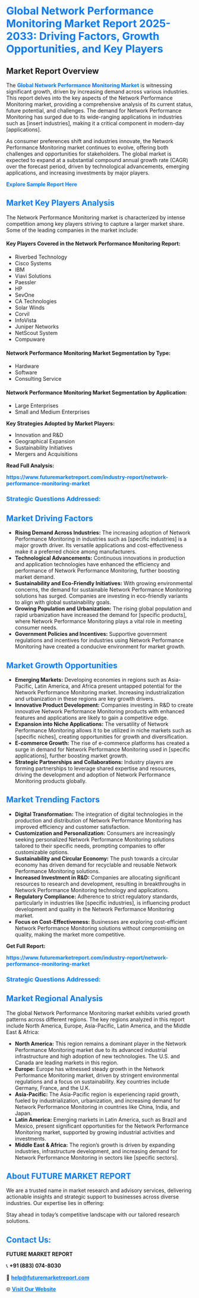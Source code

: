 <h1 style="color: #007BFF;">Global Network Performance Monitoring Market Report 2025-2033: Driving Factors, Growth Opportunities, and Key Players</h1>

<section id="overview">
<h2>Market Report Overview</h2>
<p>The <a href="https://www.futuremarketreport.com/industry-report/network-performance-monitoring-market" style="color: #007BFF; text-decoration: none;"><strong>Global Network Performance Monitoring Market</strong></a> is witnessing significant growth, driven by increasing demand across various industries. This report delves into the key aspects of the Network Performance Monitoring market, providing a comprehensive analysis of its current status, future potential, and challenges. The demand for Network Performance Monitoring has surged due to its wide-ranging applications in industries such as [insert industries], making it a critical component in modern-day [applications].</p>
<p>As consumer preferences shift and industries innovate, the Network Performance Monitoring market continues to evolve, offering both challenges and opportunities for stakeholders. The global market is expected to expand at a substantial compound annual growth rate (CAGR) over the forecast period, driven by technological advancements, emerging applications, and increasing investments by major players.</p>
</section>

<section id="overview">
<p><a href="https://www.futuremarketreport.com/request-sample/reportId=98895" style="color: #007BFF; text-decoration: none;"><strong>Explore Sample Report Here</strong></a></p>
</section>

<section id="key-players">
<h2 style="color: #007BFF;">Market Key Players Analysis</h2>
<p>The Network Performance Monitoring market is characterized by intense competition among key players striving to capture a larger market share. Some of the leading companies in the market include:</p>
<h4>Key Players Covered in the Network Performance Monitoring Report:</h4>
<ul><li>Riverbed Technology</li><li>Cisco Systems</li><li>IBM</li><li>Viavi Solutions</li><li>Paessler</li><li>HP</li><li>SevOne</li><li>CA Technologies</li><li>Solar Winds</li><li>Corvil</li><li>InfoVista</li><li>Juniper Networks</li><li>NetScout System</li><li>Compuware</li></ul>
<h4>Network Performance Monitoring Market Segmentation by Type:</h4>
<ul><li>Hardware</li><li>Software</li><li>Consulting Service</li></ul>

<h4>Network Performance Monitoring Market Segmentation by Application:</h4>
<ul><li>Large Enterprises</li><li>Small and Medium Enterprises</li></ul>
<p><strong>Key Strategies Adopted by Market Players:</strong></p>
<ul>
<li>Innovation and R&D</li>
<li>Geographical Expansion</li>
<li>Sustainability Initiatives</li>
<li>Mergers and Acquisitions</li>
</ul>
</section>

<section>
<p><strong>Read Full Analysis: </strong></p><a href="https://www.futuremarketreport.com/industry-report/network-performance-monitoring-market" style="color: #007BFF; text-decoration: none;"><strong>https://www.futuremarketreport.com/industry-report/network-performance-monitoring-market</strong></a>
<h3 style="color: #007BFF;">Strategic Questions Addressed:</h3>
</section>

<section id="driving-factors">
<h2 style="color: #007BFF;">Market Driving Factors</h2>
<ul>
<li><strong>Rising Demand Across Industries:</strong> The increasing adoption of Network Performance Monitoring in industries such as [specific industries] is a major growth driver. Its versatile applications and cost-effectiveness make it a preferred choice among manufacturers.</li>
<li><strong>Technological Advancements:</strong> Continuous innovations in production and application technologies have enhanced the efficiency and performance of Network Performance Monitoring, further boosting market demand.</li>
<li><strong>Sustainability and Eco-Friendly Initiatives:</strong> With growing environmental concerns, the demand for sustainable Network Performance Monitoring solutions has surged. Companies are investing in eco-friendly variants to align with global sustainability goals.</li>
<li><strong>Growing Population and Urbanization:</strong> The rising global population and rapid urbanization have increased the demand for [specific products], where Network Performance Monitoring plays a vital role in meeting consumer needs.</li>
<li><strong>Government Policies and Incentives:</strong> Supportive government regulations and incentives for industries using Network Performance Monitoring have created a conducive environment for market growth.</li>
</ul>
</section>

<section id="growth-opportunities">
<h2 style="color: #007BFF;">Market Growth Opportunities</h2>
<ul>
<li><strong>Emerging Markets:</strong> Developing economies in regions such as Asia-Pacific, Latin America, and Africa present untapped potential for the Network Performance Monitoring market. Increasing industrialization and urbanization in these regions are key growth drivers.</li>
<li><strong>Innovative Product Development:</strong> Companies investing in R&D to create innovative Network Performance Monitoring products with enhanced features and applications are likely to gain a competitive edge.</li>
<li><strong>Expansion into Niche Applications:</strong> The versatility of Network Performance Monitoring allows it to be utilized in niche markets such as [specific niches], creating opportunities for growth and diversification.</li>
<li><strong>E-commerce Growth:</strong> The rise of e-commerce platforms has created a surge in demand for Network Performance Monitoring used in [specific applications], further boosting market growth.</li>
<li><strong>Strategic Partnerships and Collaborations:</strong> Industry players are forming partnerships to leverage shared expertise and resources, driving the development and adoption of Network Performance Monitoring products globally.</li>
</ul>
</section>

<section id="trending-factors">
<h2 style="color: #007BFF;">Market Trending Factors</h2>
<ul>
<li><strong>Digital Transformation:</strong> The integration of digital technologies in the production and distribution of Network Performance Monitoring has improved efficiency and customer satisfaction.</li>
<li><strong>Customization and Personalization:</strong> Consumers are increasingly seeking personalized Network Performance Monitoring solutions tailored to their specific needs, prompting companies to offer customizable options.</li>
<li><strong>Sustainability and Circular Economy:</strong> The push towards a circular economy has driven demand for recyclable and reusable Network Performance Monitoring solutions.</li>
<li><strong>Increased Investment in R&D:</strong> Companies are allocating significant resources to research and development, resulting in breakthroughs in Network Performance Monitoring technology and applications.</li>
<li><strong>Regulatory Compliance:</strong> Adherence to strict regulatory standards, particularly in industries like [specific industries], is influencing product development and quality in the Network Performance Monitoring market.</li>
<li><strong>Focus on Cost-Effectiveness:</strong> Businesses are exploring cost-efficient Network Performance Monitoring solutions without compromising on quality, making the market more competitive.</li>
</ul>
</section>

<section>
<p><strong>Get Full Report: </strong></p><a href="https://www.futuremarketreport.com/industry-report/network-performance-monitoring-market" style="color: #007BFF; text-decoration: none;"><strong>https://www.futuremarketreport.com/industry-report/network-performance-monitoring-market</strong></a>
<h3 style="color: #007BFF;">Strategic Questions Addressed:</h3>
</section>


<section id="regional-analysis">
<h2 style="color: #007BFF;">Market Regional Analysis</h2>
<p>The global Network Performance Monitoring market exhibits varied growth patterns across different regions. The key regions analyzed in this report include North America, Europe, Asia-Pacific, Latin America, and the Middle East & Africa:</p>
<ul>
<li><strong>North America:</strong> This region remains a dominant player in the Network Performance Monitoring market due to its advanced industrial infrastructure and high adoption of new technologies. The U.S. and Canada are leading markets in this region.</li>
<li><strong>Europe:</strong> Europe has witnessed steady growth in the Network Performance Monitoring market, driven by stringent environmental regulations and a focus on sustainability. Key countries include Germany, France, and the U.K.</li>
<li><strong>Asia-Pacific:</strong> The Asia-Pacific region is experiencing rapid growth, fueled by industrialization, urbanization, and increasing demand for Network Performance Monitoring in countries like China, India, and Japan.</li>
<li><strong>Latin America:</strong> Emerging markets in Latin America, such as Brazil and Mexico, present significant opportunities for the Network Performance Monitoring market, supported by growing industrial activities and investments.</li>
<li><strong>Middle East & Africa:</strong> The region’s growth is driven by expanding industries, infrastructure development, and increasing demand for Network Performance Monitoring in sectors like [specific sectors].</li>
</ul>
</section>

<footer>
<h2 style="color: #007BFF;">About FUTURE MARKET REPORT</h2>
<p>We are a trusted name in market research and advisory services, delivering actionable insights and strategic support to businesses across diverse industries. Our expertise lies in offering:</p>

<p>Stay ahead in today’s competitive landscape with our tailored research solutions.</p>

<h2 style="color: #007BFF;">Contact Us:</h2>
<p><strong>FUTURE MARKET REPORT</strong></p>
<p>📞 <strong>+91 (883) 074-8030</strong></p>
<p>📧 <strong><a href="mailto:help@futuremarketreport.com" style="color: #007BFF;">help@futuremarketreport.com</a></strong></p>
<p>🌐 <strong><a href="https://www.futuremarketreport.com/" style="color: #007BFF;">Visit Our Website</a></strong></p>
</footer>